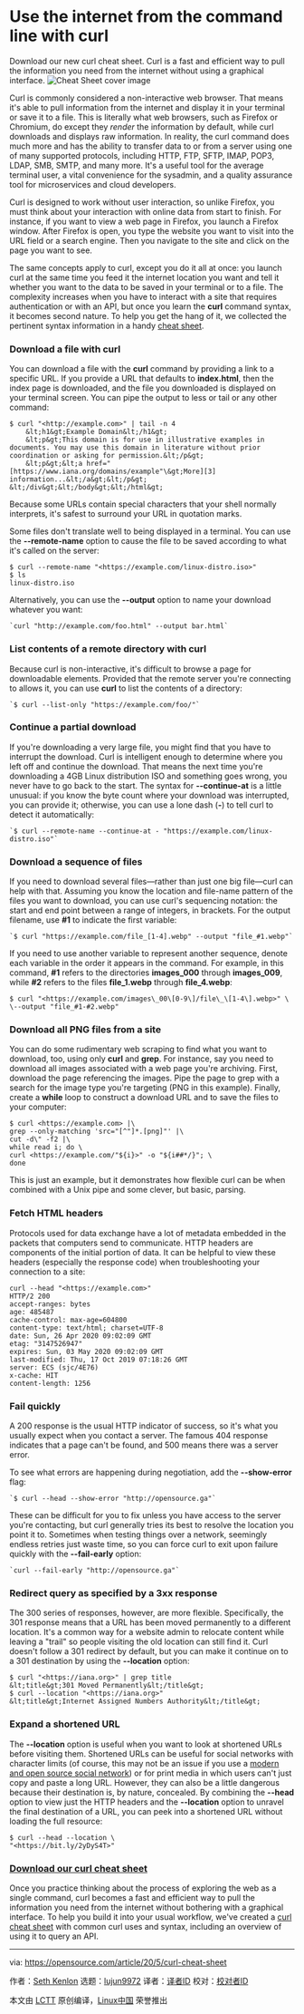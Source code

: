 [#]: collector: (lujun9972)
[#]: translator: ( )
[#]: reviewer: ( )
[#]: publisher: ( )
[#]: url: ( )
[#]: subject: (Use the internet from the command line with curl)
[#]: via: (https://opensource.com/article/20/5/curl-cheat-sheet)
[#]: author: (Seth Kenlon https://opensource.com/users/seth)

Use the internet from the command line with curl
======
Download our new curl cheat sheet. Curl is a fast and efficient way to
pull the information you need from the internet without using a
graphical interface.
![Cheat Sheet cover image][1]

Curl is commonly considered a non-interactive web browser. That means it's able to pull information from the internet and display it in your terminal or save it to a file. This is literally what web browsers, such as Firefox or Chromium, do except they _render_ the information by default, while curl downloads and displays raw information. In reality, the curl command does much more and has the ability to transfer data to or from a server using one of many supported protocols, including HTTP, FTP, SFTP, IMAP, POP3, LDAP, SMB, SMTP, and many more. It's a useful tool for the average terminal user, a vital convenience for the sysadmin, and a quality assurance tool for microservices and cloud developers.

Curl is designed to work without user interaction, so unlike Firefox, you must think about your interaction with online data from start to finish. For instance, if you want to view a web page in Firefox, you launch a Firefox window. After Firefox is open, you type the website you want to visit into the URL field or a search engine. Then you navigate to the site and click on the page you want to see.

The same concepts apply to curl, except you do it all at once: you launch curl at the same time you feed it the internet location you want and tell it whether you want to the data to be saved in your terminal or to a file. The complexity increases when you have to interact with a site that requires authentication or with an API, but once you learn the **curl** command syntax, it becomes second nature. To help you get the hang of it, we collected the pertinent syntax information in a handy [cheat sheet][2].

### Download a file with curl

You can download a file with the **curl** command by providing a link to a specific URL. If you provide a URL that defaults to **index.html**, then the index page is downloaded, and the file you downloaded is displayed on your terminal screen. You can pipe the output to less or tail or any other command:


```
$ curl "<http://example.com>" | tail -n 4
    &lt;h1&gt;Example Domain&lt;/h1&gt;
    &lt;p&gt;This domain is for use in illustrative examples in documents. You may use this domain in literature without prior coordination or asking for permission.&lt;/p&gt;
    &lt;p&gt;&lt;a href="[https://www.iana.org/domains/example"\&gt;More][3] information...&lt;/a&gt;&lt;/p&gt;
&lt;/div&gt;&lt;/body&gt;&lt;/html&gt;
```

Because some URLs contain special characters that your shell normally interprets, it's safest to surround your URL in quotation marks.

Some files don't translate well to being displayed in a terminal. You can use the **\--remote-name** option to cause the file to be saved according to what it's called on the server:


```
$ curl --remote-name "<https://example.com/linux-distro.iso>"
$ ls
linux-distro.iso
```

Alternatively, you can use the **\--output** option to name your download whatever you want:


```
`curl "http://example.com/foo.html" --output bar.html`
```

### List contents of a remote directory with curl

Because curl is non-interactive, it's difficult to browse a page for downloadable elements. Provided that the remote server you're connecting to allows it, you can use **curl** to list the contents of a directory:


```
`$ curl --list-only "https://example.com/foo/"`
```

### Continue a partial download

If you're downloading a very large file, you might find that you have to interrupt the download. Curl is intelligent enough to determine where you left off and continue the download. That means the next time you're downloading a 4GB Linux distribution ISO and something goes wrong, you never have to go back to the start. The syntax for **\--continue-at** is a little unusual: if you know the byte count where your download was interrupted, you can provide it; otherwise, you can use a lone dash (**-**) to tell curl to detect it automatically:


```
`$ curl --remote-name --continue-at - "https://example.com/linux-distro.iso"`
```

### Download a sequence of files

If you need to download several files—rather than just one big file—curl can help with that. Assuming you know the location and file-name pattern of the files you want to download, you can use curl's sequencing notation: the start and end point between a range of integers, in brackets. For the output filename, use **#1** to indicate the first variable:


```
`$ curl "https://example.com/file_[1-4].webp" --output "file_#1.webp"`
```

If you need to use another variable to represent another sequence, denote each variable in the order it appears in the command. For example, in this command, **#1** refers to the directories **images_000** through **images_009**, while **#2** refers to the files **file_1.webp** through **file_4.webp**:


```
$ curl "<https://example.com/images\_00\[0-9\]/file\_\[1-4\].webp>" \
\--output "file_#1-#2.webp"
```

### Download all PNG files from a site

You can do some rudimentary web scraping to find what you want to download, too, using only **curl** and **grep**. For instance, say you need to download all images associated with a web page you're archiving. First, download the page referencing the images. Pipe the page to grep with a search for the image type you're targeting (PNG in this example). Finally, create a **while** loop to construct a download URL and to save the files to your computer:


```
$ curl <https://example.com> |\
grep --only-matching 'src="[^"]*.[png]"' |\
cut -d\" -f2 |\
while read i; do \
curl <https://example.com/"${i}>" -o "${i##*/}"; \
done
```

This is just an example, but it demonstrates how flexible curl can be when combined with a Unix pipe and some clever, but basic, parsing.

### Fetch HTML headers

Protocols used for data exchange have a lot of metadata embedded in the packets that computers send to communicate. HTTP headers are components of the initial portion of data. It can be helpful to view these headers (especially the response code) when troubleshooting your connection to a site:


```
curl --head "<https://example.com>"
HTTP/2 200
accept-ranges: bytes
age: 485487
cache-control: max-age=604800
content-type: text/html; charset=UTF-8
date: Sun, 26 Apr 2020 09:02:09 GMT
etag: "3147526947"
expires: Sun, 03 May 2020 09:02:09 GMT
last-modified: Thu, 17 Oct 2019 07:18:26 GMT
server: ECS (sjc/4E76)
x-cache: HIT
content-length: 1256
```

### Fail quickly

A 200 response is the usual HTTP indicator of success, so it's what you usually expect when you contact a server. The famous 404 response indicates that a page can't be found, and 500 means there was a server error.

To see what errors are happening during negotiation, add the **\--show-error** flag:


```
`$ curl --head --show-error "http://opensource.ga"`
```

These can be difficult for you to fix unless you have access to the server you're contacting, but curl generally tries its best to resolve the location you point it to. Sometimes when testing things over a network, seemingly endless retries just waste time, so you can force curl to exit upon failure quickly with the **\--fail-early** option:


```
`curl --fail-early "http://opensource.ga"`
```

### Redirect query as specified by a 3xx response

The 300 series of responses, however, are more flexible. Specifically, the 301 response means that a URL has been moved permanently to a different location. It's a common way for a website admin to relocate content while leaving a "trail" so people visiting the old location can still find it. Curl doesn't follow a 301 redirect by default, but you can make it continue on to a 301 destination by using the **\--location** option:


```
$ curl "<https://iana.org>" | grep title
&lt;title&gt;301 Moved Permanently&lt;/title&gt;
$ curl --location "<https://iana.org>"
&lt;title&gt;Internet Assigned Numbers Authority&lt;/title&gt;
```

### Expand a shortened URL

The **\--location** option is useful when you want to look at shortened URLs before visiting them. Shortened URLs can be useful for social networks with character limits (of course, this may not be an issue if you use a [modern and open source social network][4]) or for print media in which users can't just copy and paste a long URL. However, they can also be a little dangerous because their destination is, by nature, concealed. By combining the **\--head** option to view just the HTTP headers and the **\--location** option to unravel the final destination of a URL, you can peek into a shortened URL without loading the full resource:


```
$ curl --head --location \
"<https://bit.ly/2yDyS4T>"
```

### [Download our curl cheat sheet][2]

Once you practice thinking about the process of exploring the web as a single command, curl becomes a fast and efficient way to pull the information you need from the internet without bothering with a graphical interface. To help you build it into your usual workflow, we've created a [curl cheat sheet][2] with common curl uses and syntax, including an overview of using it to query an API.

--------------------------------------------------------------------------------

via: https://opensource.com/article/20/5/curl-cheat-sheet

作者：[Seth Kenlon][a]
选题：[lujun9972][b]
译者：[译者ID](https://github.com/译者ID)
校对：[校对者ID](https://github.com/校对者ID)

本文由 [LCTT](https://github.com/LCTT/TranslateProject) 原创编译，[Linux中国](https://linux.cn/) 荣誉推出

[a]: https://opensource.com/users/seth
[b]: https://github.com/lujun9972
[1]: https://opensource.com/sites/default/files/styles/image-full-size/public/lead-images/coverimage_cheat_sheet.png?itok=lYkNKieP (Cheat Sheet cover image)
[2]: https://opensource.com/downloads/curl-command-cheat-sheet
[3]: https://www.iana.org/domains/example"\>More
[4]: https://opensource.com/article/17/4/guide-to-mastodon
